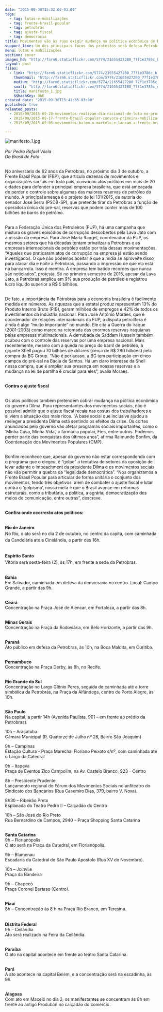 ```yaml
---
date: "2015-09-30T15:32:02-03:00"
tags:
  - tag: lutas-e-mobilizações
  - tag: frente-brasil-popular
  - tag: petrobrás
  - tag: ajuste-fiscal
  - tag: democracia
title: Movimentos vão às ruas exigir mudança na política econômica de Dilma
support_line: Um dos principais focos dos protestos será defesa Petrobras como operadora das reservas do pré-sal.
menu: lutas e mobilizações
section: cover
images_hd: "http://farm6.staticflickr.com/5774/21655427280_77f1e3786c_b.jpg"
layout: post
files:
  - link: "http://farm6.staticflickr.com/5774/21655427280_77f1e3786c_b.jpg"
    thumbnail: "http://farm6.staticflickr.com/5774/21655427280_77f1e3786c_t.jpg"
    medium: "http://farm6.staticflickr.com/5774/21655427280_77f1e3786c_z.jpg"
    small: "http://farm6.staticflickr.com/5774/21655427280_77f1e3786c_n.jpg"
    title: manifesto_1.jpg
    $$hashKey: 0AE
created_date: "2015-09-30T15:41:35-03:00"
published: true
releated_posts:
  - 2015/09/2015-09-28-movimentos-realizam-dia-nacional-de-luta-no-proximo-sabado.md
  - 2015/09/2015-09-17-frente-brasil-popular-convoca-primeira-mobilizacao-no-62-aniversario-da-petrobras.md
  - 2015/09/2015-09-06-movimentos-batem-o-martelo-e-lancam-a-frente-brasil-popular.md

---
```

<p><img alt="manifesto_1.jpg" src="http://farm6.staticflickr.com/5774/21655427280_77f1e3786c_b.jpg" /><br />
<br />
<em>Por Pedro Rafael Vilela<br />
Do Brasil de Fato</em></p>

<p><br />
No anivers&aacute;rio de 62 anos da Petrobras, no pr&oacute;ximo dia 3 de outubro, a Frente Brasil Popular (FBP), que articula dezenas de movimentos e organiza&ccedil;&otilde;es sociais em todo pa&iacute;s, convocou atos pol&iacute;ticos em mais de 20 cidades para defender a principal empresa brasileira, que est&aacute; amea&ccedil;ada de perder o controle sobre algumas das maiores reservas de petr&oacute;leo do mundo. A principal amea&ccedil;a &eacute; o projeto de lei 131/2015, de autoria do senador Jos&eacute; Serra (PSDB-SP), que pretende tirar da Petrobras a fun&ccedil;&atilde;o de operadora &uacute;nica do pr&eacute;-sal, reservas que podem conter mais de 100 bilh&otilde;es de barris de petr&oacute;leo.</p>

<p><br />
Para a Federa&ccedil;&atilde;o &Uacute;nica dos Petroleiros (FUP), h&aacute; uma campanha que mistura os graves epis&oacute;dios de corrup&ccedil;&atilde;o descobertos pela Lava Jato com a miss&atilde;o da empresa. Para Jos&eacute; Maria Rangel, coordenador da FUP, os mesmos setores que h&aacute; d&eacute;cadas tentam privatizar a Petrobras e as empresas internacionais de petr&oacute;leo est&atilde;o por tr&aacute;s dessas movimenta&ccedil;&otilde;es. &ldquo;Aqueles que praticaram atos de corrup&ccedil;&atilde;o na empresa j&aacute; est&atilde;o sendo investigados. O que n&atilde;o podemos aceitar &eacute; que a m&iacute;dia se aproveite disso para atacar dia e noite a Petrobras, passando a impress&atilde;o de que ela est&aacute; na bancarrota. Isso &eacute; mentira. A empresa tem batido recordes que nunca s&atilde;o noticiados&rdquo;, protesta. S&oacute; no primeiro semestre de 2015, apesar da Lava Jato, a Petrobras ampliou em 9% sua produ&ccedil;&atilde;o de petr&oacute;leo e registrou lucro l&iacute;quido superior a R$ 5 bilh&otilde;es. &nbsp;&nbsp;</p>

<p><br />
De fato, a import&acirc;ncia da Petrobras para a economia brasileira &eacute; facilmente medida em n&uacute;meros. As riquezas que a estatal produz representam 13% do Produto Interno Bruto (PIB), geram milh&otilde;es de empregos e 42% de todos os investimentos da ind&uacute;stria nacional. Para Jos&eacute; Ant&ocirc;nio Moraes, que &eacute; coordenador de rela&ccedil;&otilde;es internacionais da FUP, a disputa petrol&iacute;fera &eacute; ainda &eacute; algo &ldquo;muito importante&rdquo; no mundo. Ele cita a Guerra do Iraque (2001-2003) como marco na retomada das enormes reservas iraquianas pelas empresas multinacionais. A derrubada de Saddam Hussein tamb&eacute;m acabou com o controle das reservas por uma empresa nacional. Mais recentemente, mesmo com a queda no pre&ccedil;o do barril de petr&oacute;leo, a gigante Shell pagou 70 bilh&otilde;es de d&oacute;lares (cerca de R$ 280 bilh&otilde;es) pela compra da BG Group. &ldquo;N&atilde;o &eacute; por acaso, a BG tem participa&ccedil;&atilde;o em cinco campos do pr&eacute;-sal na Bacia de Santos. H&aacute; um claro interesse da Shell nessa compra, que &eacute; ampliar sua presen&ccedil;a em nossas reservas e a mudan&ccedil;a na lei de partilha &eacute; crucial para eles&rdquo;, avalia Moraes.</p>

<p><br />
<strong>Contra o ajuste fiscal</strong></p>

<p><br />
Os atos pol&iacute;ticos tamb&eacute;m pretendem cobrar mudan&ccedil;a na pol&iacute;tica econ&ocirc;mica do governo Dilma. Para representantes dos movimentos sociais, n&atilde;o &eacute; poss&iacute;vel admitir que o ajuste fiscal recaia nas costas dos trabalhadores e aliviem a situa&ccedil;&atilde;o dos mais ricos. &ldquo;A base social que inclusive ajudou a reeleger a presidenta Dilma est&aacute; sentindo os efeitos da crise. Os cortes anunciados pelo governo v&atilde;o afetar programas sociais importantes, como o &lsquo;Minha Casa, Minha Vida&rsquo;, o farm&aacute;cia popular, Fies, entre outros. Podemos perder parte das conquistas dos &uacute;ltimos anos&rdquo;, afirma Raimundo Bonfim, da Coordena&ccedil;&atilde;o dos Movimentos Populares (CMP).</p>

<p><br />
Bonfim reconhece que, apesar do governo n&atilde;o estar correspondendo com o programa que o elegeu, &eacute; &ldquo;golpe&rdquo; a tentativa de setores da oposi&ccedil;&atilde;o de levar adiante o impeachment da presidenta Dilma e os movimentos sociais n&atilde;o v&atilde;o permitir a quebra da &ldquo;legalidade democr&aacute;tica&rdquo;. &ldquo;N&oacute;s organizamos a Frente Brasil Popular para articular de forma unit&aacute;ria o conjunto dos movimentos, tendo tr&ecirc;s objetivos: al&eacute;m de combater o ajuste fiscal e lutar contra o &lsquo;golpismo&rsquo;, nossa meta &eacute; que o Brasil avance em reformas estruturais, como a tribut&aacute;ria, a pol&iacute;tica, a agr&aacute;ria, democratiza&ccedil;&atilde;o dos meios de comunica&ccedil;&atilde;o, entre outras&rdquo;, descreve.</p>

<p><br />
<strong>Confira onde ocorrer&atilde;o atos pol&iacute;ticos:</strong></p>

<p><br />
<strong style="line-height: 20.8px;">Rio de Janeiro</strong><br style="line-height: 20.8px;" />
<span style="line-height: 20.8px;">No Rio, o ato ser&aacute; no dia 2 de outubro, no centro da capita, com caminhada da Candel&aacute;ria at&eacute; a Cinel&acirc;ndia, a partir das 16h.</span></p>

<p><br />
<span style="line-height: 20.8px;"><strong>Esp&iacute;rito Santo</strong></span><br style="line-height: 20.8px;" />
<span style="line-height: 20.8px;">Vit&oacute;ria ser&aacute; sexta-feira (2), &agrave;s 17h, em frente a sede da Petrobras.</span><br />
&nbsp;</p>

<p><strong>Bahia</strong><br />
Em Salvador, caminhada em defesa da democracia no centro. Local: Campo Grande, a partir das 9h.</p>

<p><br />
<strong>Cear&aacute;</strong><br />
Concentra&ccedil;&atilde;o na Pra&ccedil;a Jos&eacute; de Alencar, em Fortaleza, a partir das 8h.</p>

<p><br />
<strong>Minas Gerais</strong><br />
Concentra&ccedil;&atilde;o na Pra&ccedil;a da Rodovi&aacute;ria, em Belo Horizonte, a partir das 9h.</p>

<p><br />
<strong>Paran&aacute;</strong><br />
Ato p&uacute;blico em defesa da Petrobras, &agrave;s 10h, na Boca Maldita, em Curitiba.</p>

<p><br />
<strong>Pernambuco</strong><br />
Concentra&ccedil;&atilde;o na Pra&ccedil;a Derby, &agrave;s 8h, no Recife.</p>

<p><br />
<strong>Rio Grande do Sul</strong><br />
Concentra&ccedil;&atilde;o no Largo Gl&ecirc;nio Peres, seguida de caminhada at&eacute; a torre simb&oacute;lica da Petrobr&aacute;s, na Pra&ccedil;a da Alf&acirc;ndega, centro de Porto Alegre, &agrave;s 10h.</p>

<p><br />
<strong>S&atilde;o Paulo</strong><br />
Na capital, a partir 14h (Avenida Paulista, 901 &ndash; em frente ao pr&eacute;dio da Petrobras).</p>

<p>10h &ndash; Ara&ccedil;atuba<br />
C&acirc;mara Municipal (R. Quatorze de Julho n&ordm; 26, Bairro S&atilde;o Joaquim)</p>

<p>9h &ndash; Campinas<br />
Esta&ccedil;&atilde;o Cultura - Pra&ccedil;a Marechal Floriano Peixoto s/n&ordm;, com caminhada at&eacute; o Largo da Catedral</p>

<p>9h &ndash; Itapeva<br />
Pra&ccedil;a de Eventos Zico Campolim, na Av. Castelo Branco, 923 &ndash; Centro</p>

<p>8h &ndash; Presidente Prudente<br />
Lan&ccedil;amento regional do F&oacute;rum dos Movimentos Sociais no anfiteatro do Sindicato dos Banc&aacute;rios (Rua Casemiro Dias, 379, bairro V. Nova).&nbsp;</p>

<p>8h30 &ndash; Ribeir&atilde;o Preto<br />
Esplanada do Teatro Pedro II &ndash; Cal&ccedil;ad&atilde;o do Centro</p>

<p>10h &ndash; S&atilde;o Jos&eacute; do Rio Preto<br />
Rua Bernardino de Campos, 2940 &ndash; Pra&ccedil;a Shopping Santa Catarina</p>

<p><br />
<strong>Santa Catarina</strong><br />
9h &ndash; Florian&oacute;polis<br />
O ato ser&aacute; na Pra&ccedil;a da Catedral, em Florian&oacute;polis.</p>

<p>9h &ndash; Blumenau<br />
Escadaria da Catedral de S&atilde;o Paulo Apostolo (Rua XV de Novembro).&nbsp;</p>

<p>10h &ndash; Joinvile<br />
Pra&ccedil;a da Bandeira&nbsp;</p>

<p>9h &ndash; Chapec&oacute;<br />
Pra&ccedil;a Coronel Bertaso (Centro).</p>

<p><br />
<strong>Piau&iacute;</strong><br />
8h &ndash; Concentra&ccedil;&atilde;o &agrave;s 8 h na Pra&ccedil;a Rio Branco, em Teresina.<br />
&nbsp;<br />
<br />
<strong>Distrito Federal</strong><br />
9h &ndash; Ceil&acirc;ndia<br />
Ato ser&aacute; realizado na Feira da Ceil&acirc;ndia.</p>

<p><br />
<strong>Para&iacute;ba</strong><br />
O ato na capital acontece em frente ao teatro Santa Catarina.&nbsp;</p>

<p><br />
<strong>Par&aacute;</strong><br />
A&nbsp;ato acontece na capital Bel&eacute;m, e a&nbsp;concentra&ccedil;&atilde;o ser&aacute; na escadinha, &agrave;s 9h.</p>

<p><br />
<strong>Alagoas</strong><br />
Com ato em Macei&oacute; no dia 3, os manifestantes se concentram &agrave;s 8h em frente ao antigo Produban no cal&ccedil;ad&atilde;o do com&eacute;rcio.</p>
